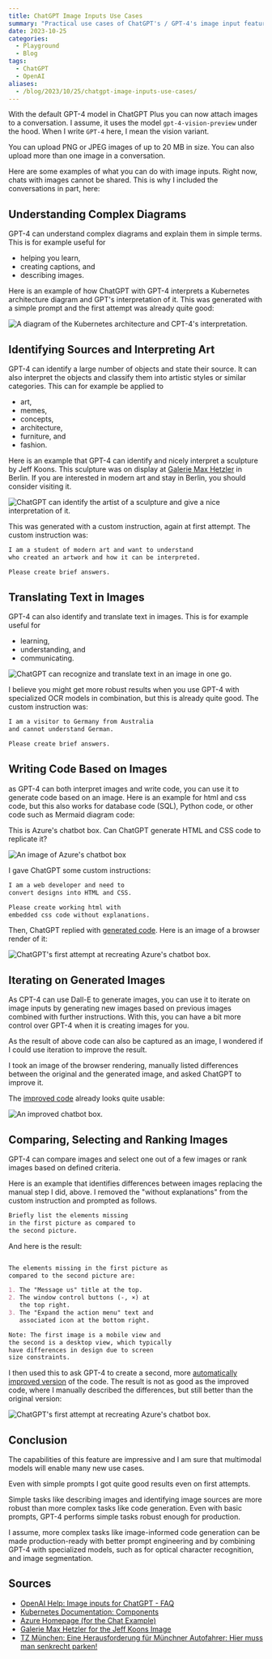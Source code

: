 ```yaml
---
title: ChatGPT Image Inputs Use Cases
summary: "Practical use cases of ChatGPT's / GPT-4's image input feature."
date: 2023-10-25
categories: 
  - Playground
  - Blog
tags: 
  - ChatGPT
  - OpenAI
aliases:
  - /blog/2023/10/25/chatgpt-image-inputs-use-cases/
---
```


With the default GPT-4 model in ChatGPT Plus you can now attach images to a conversation. I assume, it uses the model `gpt-4-vision-preview` under the hood. When I write `GPT-4` here, I mean the vision variant.

You can upload PNG or JPEG images of up to 20 MB in size. You can also upload more than one image in a conversation.

Here are some examples of what you can do with image inputs. Right now, chats with images cannot be shared. This is why I included the conversations in part, here:

## Understanding Complex Diagrams

GPT-4 can understand complex diagrams and explain them in simple terms. This is for example useful for

- helping you learn,
- creating captions, and
- describing images.

Here is an example of how ChatGPT with GPT-4 interprets a Kubernetes architecture diagram and GPT's interpretation of it. This was generated with a simple prompt and the first attempt was already quite good:

![A diagram of the Kubernetes architecture and CPT-4's interpretation.](describe-image.png)

## Identifying Sources and Interpreting Art

GPT-4 can identify a large number of objects and state their source. It can also interpret the objects and classify them into artistic styles or similar categories. This can for example be applied to

- art,
- memes,
- concepts,
- architecture,
- furniture, and
- fashion.

Here is an example that GPT-4 can identify and nicely interpret a sculpture by Jeff Koons. This sculpture was on display at [Galerie Max Hetzler](https://www.maxhetzler.com) in Berlin. If you are interested in modern art and stay in Berlin, you should consider visiting it.

![ChatGPT can identify the artist of a sculpture and give a nice interpretation of it.](identify-and-interprete.png)

This was generated with a custom instruction, again at first attempt. The custom instruction was:


```markdown
I am a student of modern art and want to understand 
who created an artwork and how it can be interpreted.

Please create brief answers.
```

## Translating Text in Images

GPT-4 can also identify and translate text in images. This is for example useful for

- learning,
- understanding, and
- communicating.

![ChatGPT can recognize and translate text in an image in one go.](translate-text-in-image.png)

I believe you might get more robust results when you use GPT-4 with specialized OCR models in combination, but this is already quite good. The custom instruction was:

```markdown
I am a visitor to Germany from Australia 
and cannot understand German.

Please create brief answers.
```

## Writing Code Based on Images

as GPT-4 can both interpret images and write code, you can use it to generate code based on an image. Here is an example for html and css code, but this also works for database code (SQL), Python code, or other code such as Mermaid diagram code:

This is Azure's chatbot box. Can ChatGPT generate HTML and CSS code to replicate it?

![An image of Azure's chatbot box](chat.png)

I gave ChatGPT some custom instructions:

```markdown
I am a web developer and need to 
convert designs into HTML and CSS.

Please create working html with 
embedded css code without explanations.
```

Then, ChatGPT replied with [generated code](chat.html). Here is an image of a browser render of it:

![ChatGPT's first attempt at recreating Azure's chatbot box.](chat-generated.png)

## Iterating on Generated Images

As CPT-4 can use Dall-E to generate images, you can use it to iterate on image inputs by generating new images based on previous images combined with further instructions. With this, you can have a bit more control over GPT-4 when it is creating images for you.

As the result of above code can also be captured as an image, I wondered if I could use iteration to improve the result.

I took an image of the browser rendering, manually listed differences between the original and the generated image, and asked ChatGPT to improve it.

The [improved code](chat-improved-manually.html) already looks quite usable:

![An improved chatbot box.](chat-generated-improved-manually.png)

## Comparing, Selecting and Ranking Images

GPT-4 can compare images and select one out of a few images or rank images based on defined criteria.

Here is an example that identifies differences between images replacing the manual step I did, above. I removed the "without explanations" from the custom instruction and prompted as follows.

```markdown
Briefly list the elements missing
in the first picture as compared to
the second picture.
```

And here is the result:

```markdown

The elements missing in the first picture as 
compared to the second picture are:

1. The "Message us" title at the top.
2. The window control buttons (-, ×) at 
   the top right.
3. The "Expand the action menu" text and 
   associated icon at the bottom right.

Note: The first image is a mobile view and 
the second is a desktop view, which typically 
have differences in design due to screen 
size constraints.
```

I then used this to ask GPT-4 to create a second, more [automatically improved version](chat-generated-improved-automatically.html) of the code. The result is not as good as the improved code, where I manually described the differences, but still better than the original version:

![ChatGPT's first attempt at recreating Azure's chatbot box.](chat-generated-improved-automatically.png)

## Conclusion

The capabilities of this feature are impressive and I am sure that multimodal models will enable many new use cases.

Even with simple prompts I got quite good results even on first attempts.

Simple tasks like describing images and identifying image sources are more robust than more complex tasks like code generation. Even with basic prompts, GPT-4 performs simple tasks robust enough for production.

I assume, more complex tasks like image-informed code generation can be made production-ready with better prompt engineering and by combining GPT-4 with specialized models, such as for optical character recognition, and image segmentation.

## Sources

- [OpenAI Help: Image inputs for ChatGPT - FAQ](https://help.openai.com/en/articles/8400551-image-inputs-for-chatgpt-faq)
- [Kubernetes Documentation: Components](https://kubernetes.io/docs/concepts/overview/components/)
- [Azure Homepage (for the Chat Example)](https://azure.microsoft.com/en-gb/)
- [Galerie Max Hetzler for the Jeff Koons Image](https://www.maxhetzler.com/artists/jeff-koons)
- [TZ München: Eine Herausforderung für Münchner Autofahrer: Hier muss man senkrecht parken!](https://www.tz.de/muenchen/leserreporter/muenchen-schild-schreibt-vor-senkrecht-einparken-9383603.html)